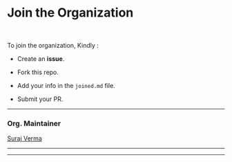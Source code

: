 # Join the Organization

<br>

To join the organization, Kindly : <br>

* Create an <b>issue</b>.

* Fork this repo.

* Add your info in the ```joined.md``` file.

* Submit your PR.

----------------------

### Org. Maintainer

[Suraj Verma](https://github.com/surajv311)

------------------------------------
----------------------------------------------------
